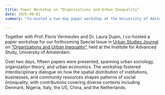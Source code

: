 ```yaml
---
title: Paper Workshop on “Organizations and Urban Inequality”
date: 2025-09-01
summary: "Co-hosted a two-day paper workshop at the University of Amsterdam for our forthcoming Urban Studies Special Issue on ‘Organizations and Urban Inequality’, bringing together 15 contributions across global contexts."

---
```


Together with Prof. Floris Vermeulen and Dr. Laura Dupin, I co-hosted a paper workshop for our forthcoming Special Issue in [Urban Studies Journal](https://journals.sagepub.com/home/usj) on [“Organizations and Urban Inequality”](https://ias.uva.nl/content/events/2025/08/organizations-and-urban-inequality.html), held at the Institute for Advanced Study, University of Amsterdam. 

Over two days, fifteen papers were presented, spanning urban sociology, organization theory, and urban economics. The workshop fostered interdisciplinary dialogue on how the spatial distribution of institutions, businesses, and community resources shapes patterns of social (in)equality, with contributions covering diverse contexts including Denmark, Nigeria, Italy, the US, China, and the Netherlands.


